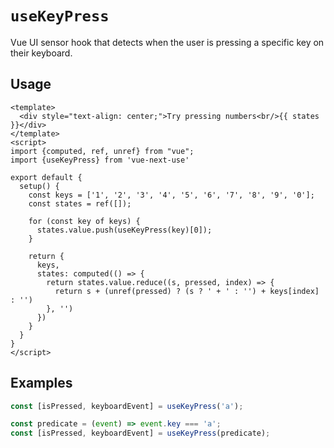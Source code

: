 # `useKeyPress`

Vue UI sensor hook that detects when the user is pressing a specific key on their keyboard.

## Usage

```vue
<template>
  <div style="text-align: center;">Try pressing numbers<br/>{{ states }}</div>
</template>
<script>
import {computed, ref, unref} from "vue";
import {useKeyPress} from 'vue-next-use'

export default {
  setup() {
    const keys = ['1', '2', '3', '4', '5', '6', '7', '8', '9', '0'];
    const states = ref([]);

    for (const key of keys) {
      states.value.push(useKeyPress(key)[0]);
    }

    return {
      keys,
      states: computed(() => {
        return states.value.reduce((s, pressed, index) => {
          return s + (unref(pressed) ? (s ? ' + ' : '') + keys[index] : '')
        }, '')
      })
    }
  }
}
</script>
```

## Examples

```js
const [isPressed, keyboardEvent] = useKeyPress('a');

const predicate = (event) => event.key === 'a';
const [isPressed, keyboardEvent] = useKeyPress(predicate);
```